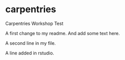 # carpentries
Carpentries Workshop Test

A first change to my readme. And add some text here.

A second line in my file.

A line added in rstudio.
